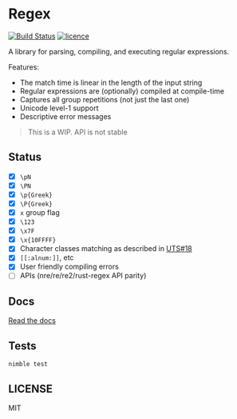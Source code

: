 # Regex

[![Build Status](https://img.shields.io/travis/nitely/nim-regex.svg?style=flat-square)](https://travis-ci.org/nitely/nim-regex)
[![licence](https://img.shields.io/github/license/nitely/nim-regex.svg?style=flat-square)](https://raw.githubusercontent.com/nitely/nim-regex/master/LICENSE)

A library for parsing, compiling, and executing regular expressions.

Features:

* The match time is linear in the length of the input string
* Regular expressions are (optionally) compiled at compile-time
* Captures all group repetitions (not just the last one)
* Unicode level-1 support
* Descriptive error messages

> This is a WIP. API is not stable

## Status

- [x] `\pN`
- [x] `\PN`
- [x] `\p{Greek}`
- [x] `\P{Greek}`
- [x] `x` group flag
- [x] `\123`
- [x] `\x7F`
- [x] `\x{10FFFF}`
- [x] Character classes matching as described in
  [UTS#18](http://www.unicode.org/reports/tr18/#Compatibility_Properties)
- [x] `[[:alnum:]]`, etc
- [x] User friendly compiling errors
- [ ] APIs (nre/re/re2/rust-regex API parity)

## Docs

[Read the docs](https://nitely.github.io/nim-regex/)

## Tests

```
nimble test
```

## LICENSE

MIT
